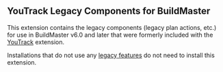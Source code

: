 ## YouTrack Legacy Components for BuildMaster

This extension contains the legacy components (legacy plan actions, etc.) for use in BuildMaster v6.0 and later that were formerly included with the [YouTrack](https://github.com/inedo/inedox-youtrack) extension. 

Installations that do not use any [legacy features](https://inedo.com/support/kb/1144/buildmaster-legacy-features) do not need to install this extension.